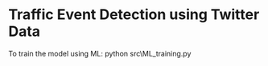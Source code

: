 # Traffic Event Detection using Twitter Data

To train the model using ML:
python src\ML_training.py
